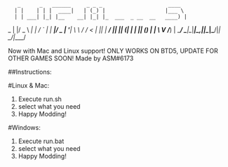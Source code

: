        _      _   ______     _ _ _                     ____  
      | |    | | |  ____|   | (_) |                   |___ \ 
      | | ___| |_| |__    __| |_| |_  ___  _ __  __   ____) |
  _   | |/ _ \ __|  __|  / _` | | __|/ _ \| '__| \ \ / /__ < 
 | |__| |  __/ |_| |____| (_| | | |_| (_) | |     \ V /___) |
  \____/ \___|\__|______|\__,_|_|\__|\___/|_|      \_/|____/ 
  
Now with Mac and Linux support!
ONLY WORKS ON BTD5, UPDATE FOR OTHER GAMES SOON!
Made by ASM#6173

##Instructions:

#Linux & Mac:
1. Execute run.sh
2. select what you need
3. Happy Modding!

#Windows:
1. Execute run.bat
2. select what you need
3. Happy Modding!
